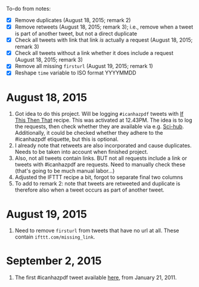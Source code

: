 To-do from notes:
- [x] Remove duplicates (August 18, 2015; remark 2)
- [x] Remove retweets (August 18, 2015; remark 3); i.e., remove when a tweet is part of another tweet, but not a direct duplicate
- [x] Check all tweets with link that link *is* actually a request (August 18, 2015; remark 3)
- [x] Check all tweets without a link whether it does include a request (August 18, 2015; remark 3)
- [x] Remove all missing `firsturl` (August 19, 2015; remark 1)
- [x] Reshape `time` variable to ISO format YYYYMMDD

# August 18, 2015
1. Got idea to do this project. Will be logging `#icanhazpdf` tweets with [If This Then That](ifttt.com) recipe. This was activated at 12.43PM. The idea is to log the requests, then check whether they are available via e.g. [Sci-hub](sci-hub.org). Additionally, it could be checked whether they adhere to the #icanhazpdf etiquette, but this is optional.
2. I already note that retweets are also incorporated and cause duplicates. Needs to be taken into account when finished project.
3. Also, not all tweets contain links. BUT not all requests include a link or tweets with #icanhazpdf are requests. Need to manually check these (that's going to be much manual labor...)
4. Adjusted the IFTTT recipe a bit, forgot to separate final two columns
5. To add to remark 2: note that tweets are retweeted and duplicate is therefore also when a tweet occurs as part of another tweet.

# August 19, 2015
1. Need to remove `firsturl` from tweets that have no url at all. These contain `ifttt.com/missing_link`.

# September 2, 2015
1. The first #icanhazpdf tweet available [here](https://twitter.com/AndreaKuszewski/status/28257118322688000), from January 21, 2011.
